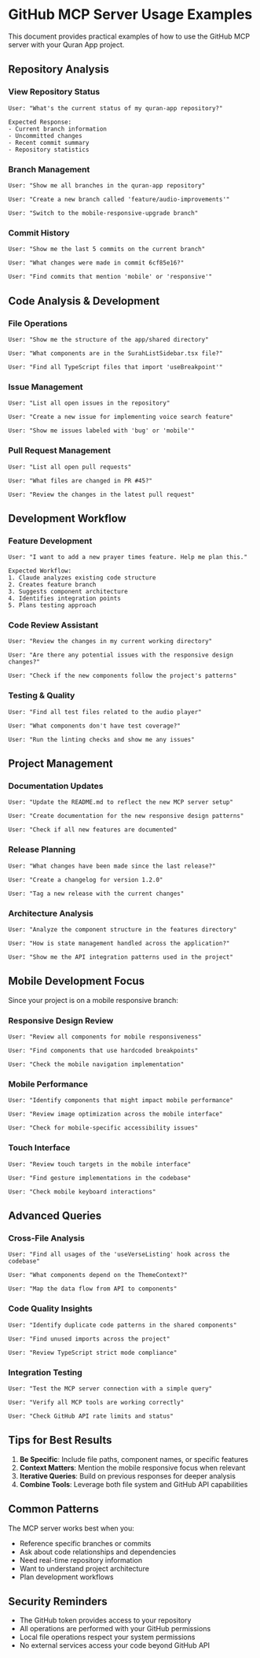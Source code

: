 # GitHub MCP Server Usage Examples

This document provides practical examples of how to use the GitHub MCP server with your Quran App project.

## Repository Analysis

### View Repository Status
```
User: "What's the current status of my quran-app repository?"

Expected Response: 
- Current branch information
- Uncommitted changes
- Recent commit summary
- Repository statistics
```

### Branch Management
```
User: "Show me all branches in the quran-app repository"

User: "Create a new branch called 'feature/audio-improvements'"

User: "Switch to the mobile-responsive-upgrade branch"
```

### Commit History
```
User: "Show me the last 5 commits on the current branch"

User: "What changes were made in commit 6cf85e16?"

User: "Find commits that mention 'mobile' or 'responsive'"
```

## Code Analysis & Development

### File Operations
```
User: "Show me the structure of the app/shared directory"

User: "What components are in the SurahListSidebar.tsx file?"

User: "Find all TypeScript files that import 'useBreakpoint'"
```

### Issue Management
```
User: "List all open issues in the repository"

User: "Create a new issue for implementing voice search feature"

User: "Show me issues labeled with 'bug' or 'mobile'"
```

### Pull Request Management
```
User: "List all open pull requests"

User: "What files are changed in PR #45?"

User: "Review the changes in the latest pull request"
```

## Development Workflow

### Feature Development
```
User: "I want to add a new prayer times feature. Help me plan this."

Expected Workflow:
1. Claude analyzes existing code structure
2. Creates feature branch
3. Suggests component architecture
4. Identifies integration points
5. Plans testing approach
```

### Code Review Assistant
```
User: "Review the changes in my current working directory"

User: "Are there any potential issues with the responsive design changes?"

User: "Check if the new components follow the project's patterns"
```

### Testing & Quality
```
User: "Find all test files related to the audio player"

User: "What components don't have test coverage?"

User: "Run the linting checks and show me any issues"
```

## Project Management

### Documentation Updates
```
User: "Update the README.md to reflect the new MCP server setup"

User: "Create documentation for the new responsive design patterns"

User: "Check if all new features are documented"
```

### Release Planning
```
User: "What changes have been made since the last release?"

User: "Create a changelog for version 1.2.0"

User: "Tag a new release with the current changes"
```

### Architecture Analysis
```
User: "Analyze the component structure in the features directory"

User: "How is state management handled across the application?"

User: "Show me the API integration patterns used in the project"
```

## Mobile Development Focus

Since your project is on a mobile responsive branch:

### Responsive Design Review
```
User: "Review all components for mobile responsiveness"

User: "Find components that use hardcoded breakpoints"

User: "Check the mobile navigation implementation"
```

### Mobile Performance
```
User: "Identify components that might impact mobile performance"

User: "Review image optimization across the mobile interface"

User: "Check for mobile-specific accessibility issues"
```

### Touch Interface
```
User: "Review touch targets in the mobile interface"

User: "Find gesture implementations in the codebase"

User: "Check mobile keyboard interactions"
```

## Advanced Queries

### Cross-File Analysis
```
User: "Find all usages of the 'useVerseListing' hook across the codebase"

User: "What components depend on the ThemeContext?"

User: "Map the data flow from API to components"
```

### Code Quality Insights
```
User: "Identify duplicate code patterns in the shared components"

User: "Find unused imports across the project"

User: "Review TypeScript strict mode compliance"
```

### Integration Testing
```
User: "Test the MCP server connection with a simple query"

User: "Verify all MCP tools are working correctly"

User: "Check GitHub API rate limits and status"
```

## Tips for Best Results

1. **Be Specific**: Include file paths, component names, or specific features
2. **Context Matters**: Mention the mobile responsive focus when relevant
3. **Iterative Queries**: Build on previous responses for deeper analysis
4. **Combine Tools**: Leverage both file system and GitHub API capabilities

## Common Patterns

The MCP server works best when you:
- Reference specific branches or commits
- Ask about code relationships and dependencies
- Need real-time repository information
- Want to understand project architecture
- Plan development workflows

## Security Reminders

- The GitHub token provides access to your repository
- All operations are performed with your GitHub permissions
- Local file operations respect your system permissions
- No external services access your code beyond GitHub API